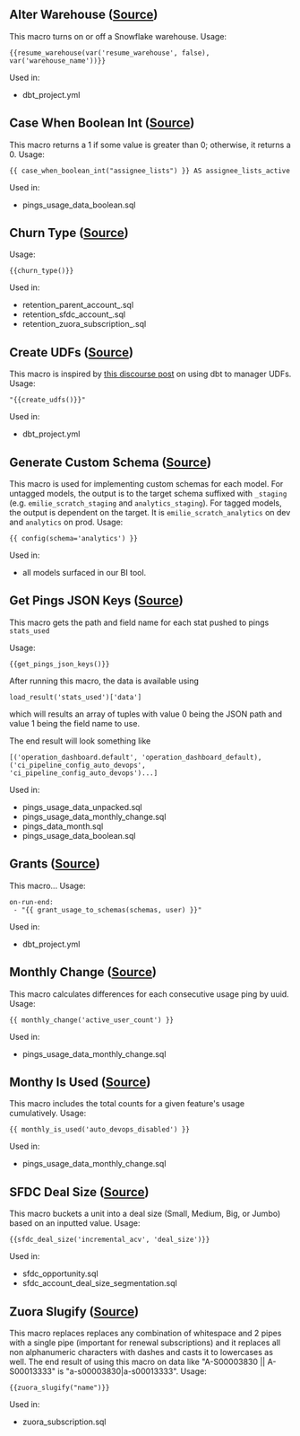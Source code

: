 ## Alter Warehouse ([Source](https://gitlab.com/gitlab-data/analytics/blob/master/transform/snowflake-dbt/macros/alter_warehouse.sql))
This macro turns on or off a Snowflake warehouse. 
Usage:
```
{{resume_warehouse(var('resume_warehouse', false), var('warehouse_name'))}}
```
Used in:
- dbt_project.yml

## Case When Boolean Int ([Source](https://gitlab.com/gitlab-data/analytics/blob/master/transform/snowflake-dbt/macros/case_when_boolean_int.sql))
This macro returns a 1 if some value is greater than 0; otherwise, it returns a 0.
Usage:
```
{{ case_when_boolean_int("assignee_lists") }} AS assignee_lists_active
```
Used in: 
- pings_usage_data_boolean.sql

## Churn Type ([Source](https://gitlab.com/gitlab-data/analytics/blob/master/transform/snowflake-dbt/macros/churn_type.sql))
Usage:
```
{{churn_type()}}
```
Used in:
- retention_parent_account_.sql
- retention_sfdc_account_.sql
- retention_zuora_subscription_.sql

## Create UDFs ([Source](https://gitlab.com/gitlab-data/analytics/blob/master/transform/snowflake-dbt/macros/create_udfs.sql))
This macro is inspired by [this discourse post](https://discourse.getdbt.com/t/using-dbt-to-manage-user-defined-functions-redshift/18) on using dbt to manager UDFs.
Usage:
```
"{{create_udfs()}}"
```
Used in:
- dbt_project.yml

## Generate Custom Schema ([Source](https://gitlab.com/gitlab-data/analytics/blob/master/transform/snowflake-dbt/macros/generate_custom_schema.sql))
This macro is used for implementing custom schemas for each model. For untagged models, the output is to the target schema suffixed with `_staging` (e.g. `emilie_scratch_staging` and `analytics_staging`). For tagged models, the output is dependent on the target. It is `emilie_scratch_analytics` on dev and `analytics` on prod. 
Usage: 
```
{{ config(schema='analytics') }}
```
Used in: 
- all models surfaced in our BI tool.

## Get Pings JSON Keys ([Source](https://gitlab.com/gitlab-data/analytics/blob/master/transform/snowflake-dbt/macros/get_pings_json_keys.sql))
This macro gets the path and field name for each stat pushed to pings `stats_used`

Usage:
```
{{get_pings_json_keys()}}
```

After running this macro, the data is available using

```load_result('stats_used')['data'] ```

which will results an array of tuples with value 0 being the JSON path and value 1 being the field name to use. 

The end result will look something like 

```[('operation_dashboard.default', 'operation_dashboard_default), ('ci_pipeline_config_auto_devops', 'ci_pipeline_config_auto_devops')...]```

Used in:
- pings_usage_data_unpacked.sql
- pings_usage_data_monthly_change.sql
- pings_data_month.sql
- pings_usage_data_boolean.sql

## Grants ([Source](https://gitlab.com/gitlab-data/analytics/blob/master/transform/snowflake-dbt/macros/grant_usage_to_schema.sql))
This macro...
Usage:
```
on-run-end:
 - "{{ grant_usage_to_schemas(schemas, user) }}"
```
Used in:
- dbt_project.yml

## Monthly Change ([Source](https://gitlab.com/gitlab-data/analytics/blob/master/transform/snowflake-dbt/macros/monthly_change.sql))
This macro calculates differences for each consecutive usage ping by uuid.
Usage:
```
{{ monthly_change('active_user_count') }}
```
Used in:
- pings_usage_data_monthly_change.sql

## Monthy Is Used ([Source](https://gitlab.com/gitlab-data/analytics/blob/master/transform/snowflake-dbt/macros/monthly_is_used.sql))
This macro includes the total counts for a given feature's usage cumulatively.
Usage:
```
{{ monthly_is_used('auto_devops_disabled') }}
```
Used in:
- pings_usage_data_monthly_change.sql

## SFDC Deal Size ([Source](https://gitlab.com/gitlab-data/analytics/blob/master/transform/snowflake-dbt/macros/sfdc_deal_size.sql))
This macro buckets a unit into a deal size (Small, Medium, Big, or Jumbo) based on an inputted value.
Usage:
```
{{sfdc_deal_size('incremental_acv', 'deal_size')}}
```
Used in:
- sfdc_opportunity.sql
- sfdc_account_deal_size_segmentation.sql

## Zuora Slugify ([Source](https://gitlab.com/gitlab-data/analytics/blob/master/transform/snowflake-dbt/macros/zuora_slugify.sql))
This macro replaces replaces any combination of whitespace and 2 pipes with a single pipe (important for renewal subscriptions) and it replaces all non alphanumeric characters with dashes and casts it to lowercases as well. The end result of using this macro on data like "A-S00003830 || A-S00013333" is "a-s00003830|a-s00013333".
Usage:
```
{{zuora_slugify("name")}}
```
Used in:
- zuora_subscription.sql

